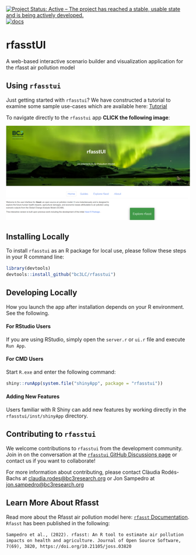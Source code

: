 [![Project Status: Active – The project has reached a stable, usable state and is being actively developed.](https://www.repostatus.org/badges/latest/active.svg)](https://www.repostatus.org/#active)
[![docs](https://github.com/bc3LC/rfasstui/actions/workflows/docs.yml/badge.svg)](https://github.com/bc3LC/rfasstui/actions/workflows/docs.yml)


#  rfasstUI

A web-based interactive scenario builder and visualization application for the rfasst air pollution model

## Using `rfasstui`

Just getting started with `rfasstui`?  We have constructed a tutorial to examine some sample use-cases which are available here:  [Tutorial](https://bc3lc.github.io/rfasstui/articles/tutorial.html)

To navigate directly to the `rfasstui` app **CLICK the following image**:

[![`rfasstui` map scenario interface](https://raw.githubusercontent.com/bc3LC/rfasstui/main/vignettes/readme_figures/rfasstui_web.png)](https://bc3lc.shinyapps.io/rfasstui/)

## Installing Locally

To install `rfasstui` as an R package for local use, please follow these steps in your R command line:

```R
library(devtools)
devtools::install_github("bc3LC/rfasstui")
```

## Developing Locally
How you launch the app after installation depends on your R environment.  See the following.

#### For RStudio Users
If you are using RStudio, simply open the `server.r` or `ui.r` file and execute `Run App`.

#### For CMD Users
Start `R.exe` and enter the following command:

```R
shiny::runApp(system.file("shinyApp", package = "rfasstui"))
```

#### Adding New Features
Users familiar with R Shiny can add new features by working directly in the `rfasstui/inst/shinyApp` directory.

## Contributing to `rfasstui`

We welcome contributions to `rfasstui` from the development community. Join in 
on the conversation at the [`rfasstui` GitHub Discussions page](https://github.com/bc3LC/rfasstui/issues) or contact us if you want to
collaborate!

For more information about contributing, please contact Clàudia Rodés-Bachs at claudia.rodes@bc3research.org or Jon Sampedro at jon.sampedro@bc3research.org

## Learn More About Rfasst
Read more about the Rfasst air pollution model here:  [`rfasst` Documentation](https://bc3lc.github.io/rfasst/). `Rfasst` has been published in the following:

```
Sampedro et al., (2022). rfasst: An R tool to estimate air pollution impacts on health and agriculture. Journal of Open Source Software, 7(69), 3820, https://doi.org/10.21105/joss.03820
```
